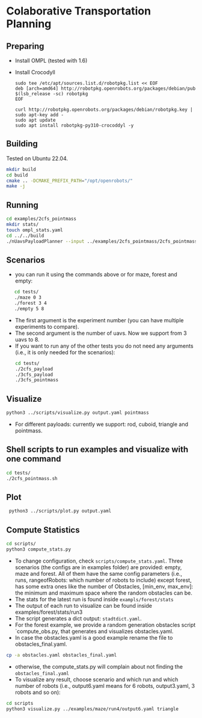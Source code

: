 # Colaborative Transportation Planning

## Preparing

* Install OMPL (tested with 1.6)
* Install Crocodyll
  
  ```
  sudo tee /etc/apt/sources.list.d/robotpkg.list << EOF
  deb [arch=amd64] http://robotpkg.openrobots.org/packages/debian/pub $(lsb_release -sc) robotpkg
  EOF

  curl http://robotpkg.openrobots.org/packages/debian/robotpkg.key | sudo apt-key add -
  sudo apt update
  sudo apt install robotpkg-py310-crocoddyl -y
  ```

## Building

Tested on Ubuntu 22.04.

```bash
mkdir build
cd build
cmake .. -DCMAKE_PREFIX_PATH="/opt/openrobots/"
make -j
```

## Running

```bash
cd examples/2cfs_pointmass
mkdir stats/
touch ompl_stats.yaml
cd ../../build
./nUavsPayloadPlanner --input ../examples/2cfs_pointmass/2cfs_pointmass.yaml --output output.yaml --stats ../examples/2cfs_pointmass/stats/ompl_stats.yaml
```
## Scenarios
- you can run it using the commands above or for maze, forest and empty:
```bash 
   cd tests/
   ./maze 0 3
   ./forest 3 4
   ./empty 5 8
```
- The first argument is the experiment number (you can have multiple experiments to compare).
- The second argument is the number of uavs. Now we support from 3 uavs to 8.
- If you want to run any of the other tests you do not need any arguments (i.e., it is only needed for the scenarios): 
  ```bash
  cd tests/
  ./2cfs_payload
  ./3cfs_payload
  ./3cfs_pointmass
  ```
## Visualize

```bash
python3 ../scripts/visualize.py output.yaml pointmass
```

- For different payloads: currently we support: rod, cuboid, triangle and pointmass.

## Shell scripts to run examples and visualize with one command

```bash
cd tests/
./2cfs_pointmass.sh
```

## Plot

```bash
 python3 ../scripts/plot.py output.yaml
```

## Compute Statistics

```bash
cd scripts/
python3 compute_stats.py
```
- To change configuration, check `scripts/compute_stats.yaml`. Three scenarios (the configs are in examples folder) are provided: empty, maze and forest. All of them have the same config parameters (i.e., runs, rangeofRobots: which number of robots to include) except forest, has some extra ones like the number of Obstacles, [min_env, max_env]: the minimum and maximum space where the random obstacles can be.
- The stats for the latest run is found inside `exampls/forest/stats`
- The output of each run to visualize can be found inside examples/forest/stats/run3
- The script generates a dict output: `stadtdict.yaml`.
- For the forest example, we provide a random generation obstacles script `compute_obs.py, that generates and visualizes obstacles.yaml.
- In case the obstacles.yaml is a good example rename the file to obstacles_final.yaml.
 ``` bash
cp -a obstacles.yaml obstacles_final.yaml
```
- otherwise, the compute_stats.py will complain about not finding the `obstacles_final.yaml`
- To visualize any result, choose scenario and which run and which number of robots (i.e., output6.yaml means for 6 robots, output3.yaml, 3 robots and so on):
```bash
cd scripts
python3 visualize.py ../examples/maze/run4/output6.yaml triangle
```
